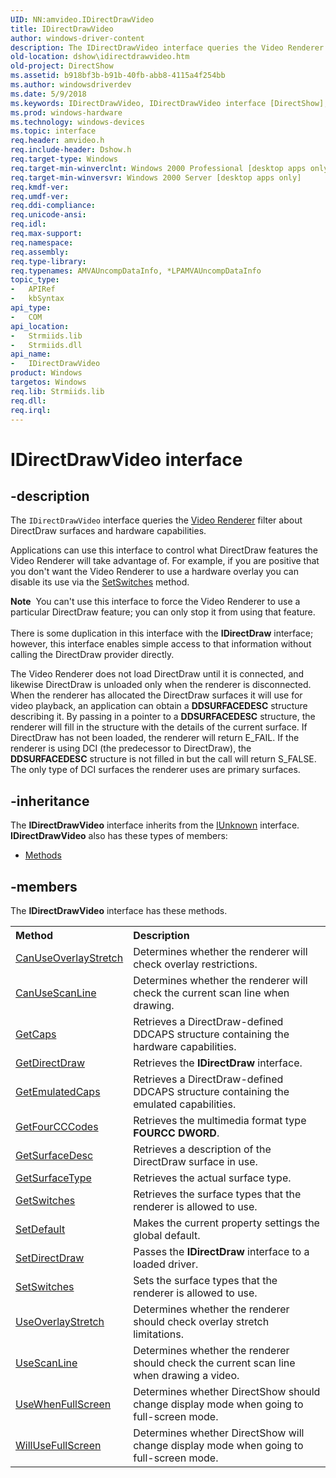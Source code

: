 ```yaml
---
UID: NN:amvideo.IDirectDrawVideo
title: IDirectDrawVideo
author: windows-driver-content
description: The IDirectDrawVideo interface queries the Video Renderer filter about DirectDraw surfaces and hardware capabilities.Applications can use this interface to control what DirectDraw features the Video Renderer will take advantage of.
old-location: dshow\idirectdrawvideo.htm
old-project: DirectShow
ms.assetid: b918bf3b-b91b-40fb-abb8-4115a4f254bb
ms.author: windowsdriverdev
ms.date: 5/9/2018
ms.keywords: IDirectDrawVideo, IDirectDrawVideo interface [DirectShow], IDirectDrawVideo interface [DirectShow],described, IDirectDrawVideoInterface, amvideo/IDirectDrawVideo, dshow.idirectdrawvideo
ms.prod: windows-hardware
ms.technology: windows-devices
ms.topic: interface
req.header: amvideo.h
req.include-header: Dshow.h
req.target-type: Windows
req.target-min-winverclnt: Windows 2000 Professional [desktop apps only]
req.target-min-winversvr: Windows 2000 Server [desktop apps only]
req.kmdf-ver: 
req.umdf-ver: 
req.ddi-compliance: 
req.unicode-ansi: 
req.idl: 
req.max-support: 
req.namespace: 
req.assembly: 
req.type-library: 
req.typenames: AMVAUncompDataInfo, *LPAMVAUncompDataInfo
topic_type:
-	APIRef
-	kbSyntax
api_type:
-	COM
api_location:
-	Strmiids.lib
-	Strmiids.dll
api_name:
-	IDirectDrawVideo
product: Windows
targetos: Windows
req.lib: Strmiids.lib
req.dll: 
req.irql: 
---
```


# IDirectDrawVideo interface


## -description



The <code>IDirectDrawVideo</code> interface queries the <a href="https://msdn.microsoft.com/7719ed9d-e3b9-4c84-b587-4e120b5cabf8">Video Renderer</a> filter about DirectDraw surfaces and hardware capabilities.

Applications can use this interface to control what DirectDraw features the Video Renderer will take advantage of. For example, if you are positive that you don't want the Video Renderer to use a hardware overlay you can disable its use via the <a href="https://msdn.microsoft.com/e6839757-2b63-497d-9978-35c8dfabc0ed">SetSwitches</a> method.

<div class="alert"><b>Note</b>  You can't use this interface to force the Video Renderer to use a particular DirectDraw feature; you can only stop it from using that feature.</div>
<div> </div>
There is some duplication in this interface with the <b>IDirectDraw</b> interface; however, this interface enables simple access to that information without calling the DirectDraw provider directly.

The Video Renderer does not load DirectDraw until it is connected, and likewise DirectDraw is unloaded only when the renderer is disconnected. When the renderer has allocated the DirectDraw surfaces it will use for video playback, an application can obtain a <b>DDSURFACEDESC</b> structure describing it. By passing in a pointer to a <b>DDSURFACEDESC</b> structure, the renderer will fill in the structure with the details of the current surface. If DirectDraw has not been loaded, the renderer will return E_FAIL. If the renderer is using DCI (the predecessor to DirectDraw), the <b>DDSURFACEDESC</b> structure is not filled in but the call will return S_FALSE. The only type of DCI surfaces the renderer uses are primary surfaces.




## -inheritance

The <b xmlns:loc="http://microsoft.com/wdcml/l10n">IDirectDrawVideo</b> interface inherits from the <a href="https://msdn.microsoft.com/33f1d79a-33fc-4ce5-a372-e08bda378332">IUnknown</a> interface. <b>IDirectDrawVideo</b> also has these types of members:
<ul>
<li><a href="https://docs.microsoft.com/">Methods</a></li>
</ul>

## -members

The <b>IDirectDrawVideo</b> interface has these methods.
<table class="members" id="memberListMethods">
<tr>
<th align="left" width="37%">Method</th>
<th align="left" width="63%">Description</th>
</tr>
<tr data="declared;">
<td align="left" width="37%">
<a href="https://msdn.microsoft.com/35af80c9-7cc7-46c7-899c-c47f56a4ec17">CanUseOverlayStretch</a>
</td>
<td align="left" width="63%">
Determines whether the renderer will check overlay restrictions.

</td>
</tr>
<tr data="declared;">
<td align="left" width="37%">
<a href="https://msdn.microsoft.com/2fa11ebb-0408-4ea7-9d18-c85860d6e2fc">CanUseScanLine</a>
</td>
<td align="left" width="63%">
Determines whether the renderer will check the current scan line when drawing.

</td>
</tr>
<tr data="declared;">
<td align="left" width="37%">
<a href="https://msdn.microsoft.com/d63437e3-4e8a-49de-b555-db29d235569d">GetCaps</a>
</td>
<td align="left" width="63%">
Retrieves a DirectDraw-defined DDCAPS structure containing the hardware capabilities.

</td>
</tr>
<tr data="declared;">
<td align="left" width="37%">
<a href="https://msdn.microsoft.com/25c64d6e-fd49-430a-9f9b-3c2b3d43d3a1">GetDirectDraw</a>
</td>
<td align="left" width="63%">
Retrieves the <b>IDirectDraw</b> interface.

</td>
</tr>
<tr data="declared;">
<td align="left" width="37%">
<a href="https://msdn.microsoft.com/623cd000-6194-458d-8ef1-5eca202756c1">GetEmulatedCaps</a>
</td>
<td align="left" width="63%">
Retrieves a DirectDraw-defined DDCAPS structure containing the emulated capabilities.

</td>
</tr>
<tr data="declared;">
<td align="left" width="37%">
<a href="https://msdn.microsoft.com/3ea1c5c4-bf2e-40f6-bf48-a69900128ec8">GetFourCCCodes</a>
</td>
<td align="left" width="63%">
Retrieves the multimedia format type <b>FOURCC DWORD</b>.

</td>
</tr>
<tr data="declared;">
<td align="left" width="37%">
<a href="https://msdn.microsoft.com/f3884dbf-c75c-45f7-953c-bfdc14734820">GetSurfaceDesc</a>
</td>
<td align="left" width="63%">
Retrieves a description of the DirectDraw surface in use.

</td>
</tr>
<tr data="declared;">
<td align="left" width="37%">
<a href="https://msdn.microsoft.com/f5d5c608-1890-43f8-bdf3-3fcb0c6a2f5e">GetSurfaceType</a>
</td>
<td align="left" width="63%">
Retrieves the actual surface type.

</td>
</tr>
<tr data="declared;">
<td align="left" width="37%">
<a href="https://msdn.microsoft.com/0a9e3c46-6d2d-474e-ab72-f67b5ed450f2">GetSwitches</a>
</td>
<td align="left" width="63%">
Retrieves the surface types that the renderer is allowed to use.

</td>
</tr>
<tr data="declared;">
<td align="left" width="37%">
<a href="https://msdn.microsoft.com/9525ee57-3c53-42db-bc40-eb1d4658d9b6">SetDefault</a>
</td>
<td align="left" width="63%">
Makes the current property settings the global default.

</td>
</tr>
<tr data="declared;">
<td align="left" width="37%">
<a href="https://msdn.microsoft.com/fd7b9571-2edb-4f36-b7a3-b280c37cb471">SetDirectDraw</a>
</td>
<td align="left" width="63%">
Passes the <b>IDirectDraw</b> interface to a loaded driver.

</td>
</tr>
<tr data="declared;">
<td align="left" width="37%">
<a href="https://msdn.microsoft.com/e6839757-2b63-497d-9978-35c8dfabc0ed">SetSwitches</a>
</td>
<td align="left" width="63%">
Sets the surface types that the renderer is allowed to use.

</td>
</tr>
<tr data="declared;">
<td align="left" width="37%">
<a href="https://msdn.microsoft.com/e617b40d-ba5b-4fc8-825e-3c751f72bc2c">UseOverlayStretch</a>
</td>
<td align="left" width="63%">
Determines whether the renderer should check overlay stretch limitations.

</td>
</tr>
<tr data="declared;">
<td align="left" width="37%">
<a href="https://msdn.microsoft.com/8378582d-ef82-47ff-a801-934c900ac328">UseScanLine</a>
</td>
<td align="left" width="63%">
Determines whether the renderer should check the current scan line when drawing a video.

</td>
</tr>
<tr data="declared;">
<td align="left" width="37%">
<a href="https://msdn.microsoft.com/e50f7f06-6534-4373-a2b8-fa315158729d">UseWhenFullScreen</a>
</td>
<td align="left" width="63%">
Determines whether DirectShow should change display mode when going to full-screen mode.

</td>
</tr>
<tr data="declared;">
<td align="left" width="37%">
<a href="https://msdn.microsoft.com/de2addfc-e289-4277-a283-b7aa2aa47ba0">WillUseFullScreen</a>
</td>
<td align="left" width="63%">
Determines whether DirectShow will change display mode when going to full-screen mode.

</td>
</tr>
</table> 

